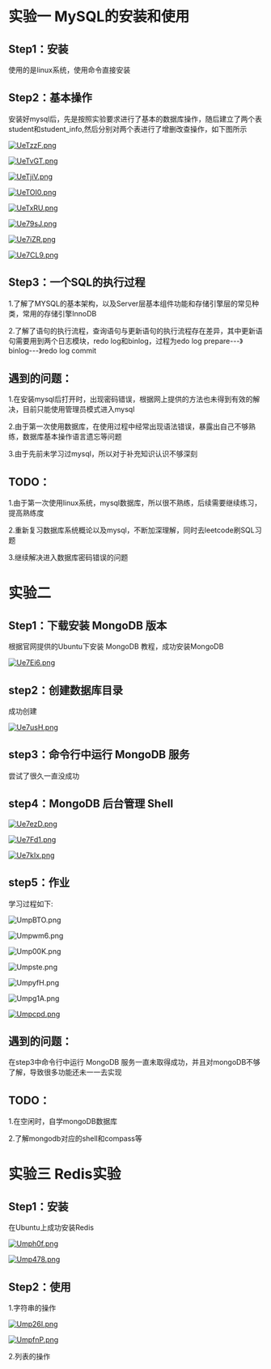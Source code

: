 # 实验一 MySQL的安装和使用

## Step1：安装

使用的是linux系统，使用命令直接安装

## Step2：基本操作

安装好mysql后，先是按照实验要求进行了基本的数据库操作，随后建立了两个表student和student_info,然后分别对两个表进行了增删改查操作，如下图所示

[![UeTzzF.png](https://s1.ax1x.com/2020/07/09/UeTzzF.png)](https://imgchr.com/i/UeTzzF)

[![UeTvGT.png](https://s1.ax1x.com/2020/07/09/UeTvGT.png)](https://imgchr.com/i/UeTvGT)

[![UeTjiV.png](https://s1.ax1x.com/2020/07/09/UeTjiV.png)](https://imgchr.com/i/UeTjiV)

[![UeTOI0.png](https://s1.ax1x.com/2020/07/09/UeTOI0.png)](https://imgchr.com/i/UeTOI0)

[![UeTxRU.png](https://s1.ax1x.com/2020/07/09/UeTxRU.png)](https://imgchr.com/i/UeTxRU)

[![Ue79sJ.png](https://s1.ax1x.com/2020/07/09/Ue79sJ.png)](https://imgchr.com/i/Ue79sJ)

[![Ue7iZR.png](https://s1.ax1x.com/2020/07/09/Ue7iZR.png)](https://imgchr.com/i/Ue7iZR)

[![Ue7CL9.png](https://s1.ax1x.com/2020/07/09/Ue7CL9.png)](https://imgchr.com/i/Ue7CL9)

## Step3：一个SQL的执行过程

1.了解了MYSQL的基本架构，以及Server层基本组件功能和存储引擎层的常见种类，常用的存储引擎InnoDB

2.了解了语句的执行流程，查询语句与更新语句的执行流程存在差异，其中更新语句需要用到两个日志模块，redo log和binlog，过程为edo log prepare---》binlog---》redo log commit

## 遇到的问题：

1.在安装mysql后打开时，出现密码错误，根据网上提供的方法也未得到有效的解决，目前只能使用管理员模式进入mysql

2.由于第一次使用数据库，在使用过程中经常出现语法错误，暴露出自己不够熟练，数据库基本操作语言遗忘等问题

3.由于先前未学习过mysql，所以对于补充知识认识不够深刻

## TODO：

1.由于第一次使用linux系统，mysql数据库，所以很不熟练，后续需要继续练习，提高熟练度

2.重新复习数据库系统概论以及mysql，不断加深理解，同时去leetcode刷SQL习题

3.继续解决进入数据库密码错误的问题



# 实验二 

## Step1：下载安装 MongoDB 版本

根据官网提供的Ubuntu下安装 MongoDB 教程，成功安装MongoDB

[![Ue7Ei6.png](https://s1.ax1x.com/2020/07/09/Ue7Ei6.png)](https://imgchr.com/i/Ue7Ei6)

## step2：创建数据库目录

成功创建

[![Ue7usH.png](https://s1.ax1x.com/2020/07/09/Ue7usH.png)](https://imgchr.com/i/Ue7usH)

## step3：命令行中运行 MongoDB 服务

尝试了很久一直没成功

## step4：MongoDB 后台管理 Shell

[![Ue7ezD.png](https://s1.ax1x.com/2020/07/09/Ue7ezD.png)](https://imgchr.com/i/Ue7ezD)

[![Ue7Fd1.png](https://s1.ax1x.com/2020/07/09/Ue7Fd1.png)](https://imgchr.com/i/Ue7Fd1)

[![Ue7kIx.png](https://s1.ax1x.com/2020/07/09/Ue7kIx.png)](https://imgchr.com/i/Ue7kIx)

## step5：作业

学习过程如下:

![UmpBTO.png](https://s1.ax1x.com/2020/07/09/UmpBTO.png)

![Umpwm6.png](https://s1.ax1x.com/2020/07/09/Umpwm6.png)

![Ump00K.png](https://s1.ax1x.com/2020/07/09/Ump00K.png)

![Umpste.png](https://s1.ax1x.com/2020/07/09/Umpste.png)

![UmpyfH.png](https://s1.ax1x.com/2020/07/09/UmpyfH.png)

![Umpg1A.png](https://s1.ax1x.com/2020/07/09/Umpg1A.png)

[![Umpcpd.png](https://s1.ax1x.com/2020/07/09/Umpcpd.png)](https://imgchr.com/i/Umpcpd)

## 遇到的问题：

在step3中命令行中运行 MongoDB 服务一直未取得成功，并且对mongoDB不够了解，导致很多功能还未一一去实现

## TODO：

1.在空闲时，自学mongoDB数据库

2.了解mongodb对应的shell和compass等

# 实验三 Redis实验

## Step1：安装

在Ubuntu上成功安装Redis

[![Umph0f.png](https://s1.ax1x.com/2020/07/09/Umph0f.png)](https://imgchr.com/i/Umph0f)

[![Ump478.png](https://s1.ax1x.com/2020/07/09/Ump478.png)](https://imgchr.com/i/Ump478)

## Step2：使用

1.字符串的操作

[![Ump26I.png](https://s1.ax1x.com/2020/07/09/Ump26I.png)](https://imgchr.com/i/Ump26I)

[![UmpfnP.png](https://s1.ax1x.com/2020/07/09/UmpfnP.png)](https://imgchr.com/i/UmpfnP)

2.列表的操作


